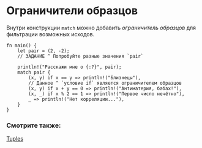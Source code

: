 # Ограничители образцов

Внутри конструкции `match` можно добавить *ограничитель образцов*
для фильтрации возможных исходов.

```rust,editable
fn main() {
    let pair = (2, -2);
    // ЗАДАНИЕ ^ Попробуйте разные значения `pair`

    println!("Расскажи мне о {:?}", pair);
    match pair {
        (x, y) if x == y => println!("Близнецы"),
        // Данное ^ `условие if` является ограничителем образцов
        (x, y) if x + y == 0 => println!("Антиматерия, бабах!"),
        (x, _) if x % 2 == 1 => println!("Первое число нечётно"),
        _ => println!("Нет корреляции..."),
    }
}
```

### Смотрите также:

[Tuples](primitives/tuples.html)
